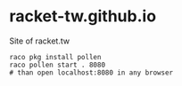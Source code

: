 # racket-tw.github.io

Site of racket.tw

```
raco pkg install pollen
raco pollen start . 8080
# than open localhost:8080 in any browser
```
